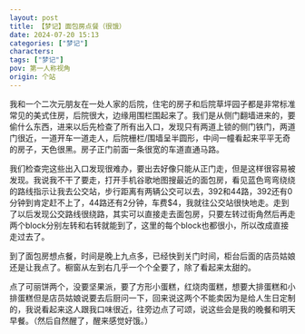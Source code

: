 ```yaml
---
layout: post
title: 【梦记】面包房点餐（很饿）
date: 2024-07-20 15:13
categories: ["梦记"]
characters: 
tags: ["梦记"]
pov: 第一人称视角
origin: 个站
---
```


我和一个二次元朋友在一处人家的后院，住宅的房子和后院草坪园子都是非常标准常见的美式住房，后院很大，边缘用围栏围起来了。我们是从侧门翻墙进来的，要偷什么东西，进来以后先检查了所有出入口，发现只有两道上锁的侧门铁门，两道门很近，一道开车一道走人，后院栅栏/围墙呈半圆形，中间一幢看起来平平无奇的房子，天色很黑。房子正门前面一条很宽的车道直通马路。

我们检查完这些出入口发现很难办，要出去好像只能从正门走，但是这样很容易被发现。我说我不干了要走，打开手机谷歌地图搜最近的面包房，看见蓝色弯弯绕绕的路线指示让我去公交站，步行距离有两辆公交可以去，392和44路，392还有0分钟到肯定赶不上了，44路还有2分钟，车费$4，我就往公交站很快地走。走到了以后发现公交路线很绕路，其实可以直接走去面包房，只要左转过街角然后再走两个block分别左转和右转就能到了，这里的每个block也都很小，所以改成直接走过去了。

到了面包房想点餐，时间是晚上九点多，已经快到关门时间，柜台后面的店员姑娘还是让我点了。橱窗从左到右几乎一个个全要了，除了看起来太甜的。

点了可丽饼两个，没要坚果派，要了方形小蛋糕，红烧肉蛋糕，想要大排蛋糕和小排蛋糕但是店员姑娘说要去后厨问一下，回来说这两个不能卖因为是给人生日定制的，我说看起来这人跟我口味很近，往旁边点了可颂，说这些会是我的晚餐和明天早餐。（然后自然醒了，醒来感觉好饿。）
